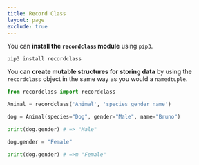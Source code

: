 ```yaml
---
title: Record Class
layout: page
exclude: true
---
```


You can **install the `recordclass` module** using `pip3`.
```
pip3 install recordclass
```

You can **create mutable structures for storing data** by using the `recordclass` object in the same way as you would a `namedtuple`.
```python
from recordclass import recordclass

Animal = recordclass('Animal', 'species gender name')

dog = Animal(species="Dog", gender="Male", name="Bruno")

print(dog.gender) # => "Male"

dog.gender = "Female"

print(dog.gender) # =>m "Female"
```